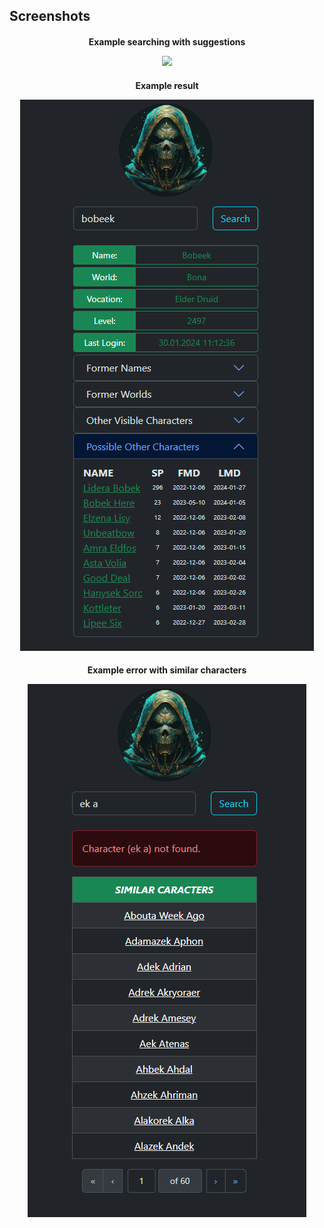 ## Screenshots

<h4 align="center">Example searching with suggestions</h>

![](img/suggestions.png)

<h4 align="center">Example result</h>

![](img/result.png)

<h4 align="center">Example error with similar characters</h>

![](img/similar.png)
